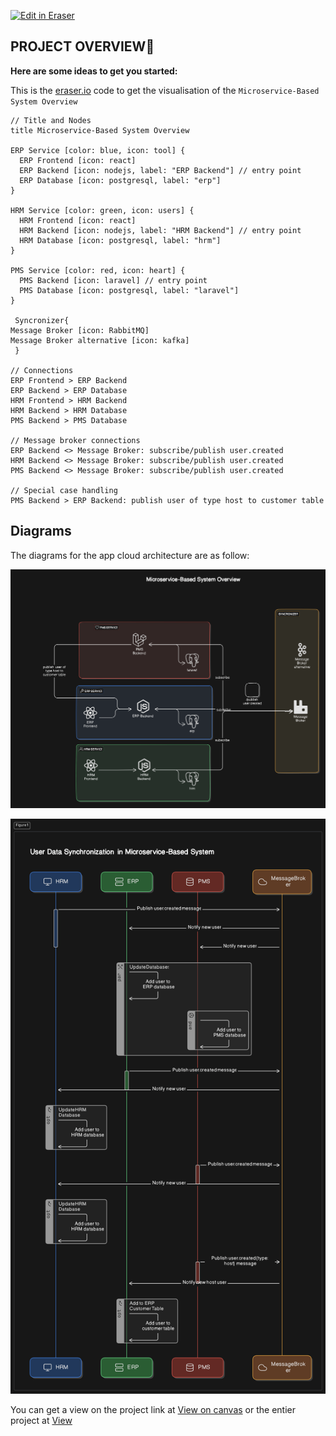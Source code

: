 <p><a target="_blank" href="https://app.eraser.io/workspace/6A0H5vU8C2KxQO3MMKGe" id="edit-in-eraser-github-link"><img alt="Edit in Eraser" src="https://firebasestorage.googleapis.com/v0/b/second-petal-295822.appspot.com/o/images%2Fgithub%2FOpen%20in%20Eraser.svg?alt=media&amp;token=968381c8-a7e7-472a-8ed6-4a6626da5501"></a></p>

## PROJECT OVERVIEW👋
**Here are some ideas to get you started:**

This is the [﻿eraser.io](https://eraser.io/) code to get the visualisation of the `Microservice-Based System Overview` 

```
// Title and Nodes
title Microservice-Based System Overview

ERP Service [color: blue, icon: tool] {
  ERP Frontend [icon: react]
  ERP Backend [icon: nodejs, label: "ERP Backend"] // entry point
  ERP Database [icon: postgresql, label: "erp"]
}

HRM Service [color: green, icon: users] {
  HRM Frontend [icon: react]
  HRM Backend [icon: nodejs, label: "HRM Backend"] // entry point
  HRM Database [icon: postgresql, label: "hrm"]
}

PMS Service [color: red, icon: heart] {
  PMS Backend [icon: laravel] // entry point
  PMS Database [icon: postgresql, label: "laravel"]
}

 Syncronizer{
Message Broker [icon: RabbitMQ]
Message Broker alternative [icon: kafka]
 }

// Connections
ERP Frontend > ERP Backend
ERP Backend > ERP Database
HRM Frontend > HRM Backend
HRM Backend > HRM Database
PMS Backend > PMS Database

// Message broker connections
ERP Backend <> Message Broker: subscribe/publish user.created
HRM Backend <> Message Broker: subscribe/publish user.created
PMS Backend <> Message Broker: subscribe/publish user.created

// Special case handling
PMS Backend > ERP Backend: publish user of type host to customer table
```
## Diagrams
The diagrams for the app cloud architecture are as follow: 

![cloud arch.png](/.eraser/6A0H5vU8C2KxQO3MMKGe___zP77iWJowZaHU8vz46YnpVCw3sT2___MMguNGhPmr3PHo-InZyOE.png "cloud arch.png")

![user sync flow seq diag.png](/.eraser/6A0H5vU8C2KxQO3MMKGe___zP77iWJowZaHU8vz46YnpVCw3sT2___wi7T15nUV7TjkJq9UWTNE.png "user sync flow seq diag.png")

You can get a view on the project link at [﻿View on canvas](https://app.eraser.io/workspace/6A0H5vU8C2KxQO3MMKGe?elements=uLSIuWuo0M9P4Y_rSQzrgw) or the entier project at [﻿View ](https://app.eraser.io/workspace/6A0H5vU8C2KxQO3MMKGe?elements=uLSIuWuo0M9P4Y_rSQzrgw) 


<!-- eraser-additional-content -->

<!-- eraser-additional-files --
<a href="/README-User Data Synchronization in Microservice-Based System-1.eraserdiagram" data-element-id="A7OhIStffAweH5_4ohAkJ"><img src="/.eraser/6A0H5vU8C2KxQO3MMKGe___zP77iWJowZaHU8vz46YnpVCw3sT2___---diagram----0593dd465fd0d1692f646f9a6d5b06dc-User-Data-Synchronization-in-Microservice-Based-System.png" alt="" data-element-id="A7OhIStffAweH5_4ohAkJ" /></a>
<a href="/README-Microservice-Based System Overview-2.eraserdiagram" data-element-id="GHjEBQmIXW3A5wt6s7X36"><img src="/.eraser/6A0H5vU8C2KxQO3MMKGe___zP77iWJowZaHU8vz46YnpVCw3sT2___---diagram----770dede005fc132d018dae8cd4d117f2-Microservice-Based-System-Overview.png" alt="" data-element-id="GHjEBQmIXW3A5wt6s7X36" /></a>
 end-eraser-additional-files -->
<!-- end-eraser-additional-content -->
<!--- Eraser file: https://app.eraser.io/workspace/6A0H5vU8C2KxQO3MMKGe --->
